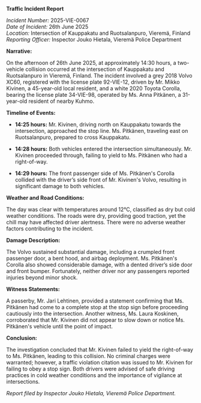 **Traffic Incident Report**

*Incident Number:* 2025-VIE-0067  
*Date of Incident:* 26th June 2025  
*Location:* Intersection of Kauppakatu and Ruotsalanpuro, Vieremä, Finland  
*Reporting Officer:* Inspector Jouko Hietala, Vieremä Police Department  

**Narrative:**

On the afternoon of 26th June 2025, at approximately 14:30 hours, a two-vehicle collision occurred at the intersection of Kauppakatu and Ruotsalanpuro in Vieremä, Finland. The incident involved a grey 2018 Volvo XC60, registered with the license plate 92-VIE-12, driven by Mr. Mikko Kivinen, a 45-year-old local resident, and a white 2020 Toyota Corolla, bearing the license plate 34-VIE-98, operated by Ms. Anna Pitkänen, a 31-year-old resident of nearby Kuhmo.

**Timeline of Events:**

- **14:25 hours:** Mr. Kivinen, driving north on Kauppakatu towards the intersection, approached the stop line. Ms. Pitkänen, traveling east on Ruotsalanpuro, prepared to cross Kauppakatu.

- **14:28 hours:** Both vehicles entered the intersection simultaneously. Mr. Kivinen proceeded through, failing to yield to Ms. Pitkänen who had a right-of-way.

- **14:29 hours:** The front passenger side of Ms. Pitkänen's Corolla collided with the driver’s side front of Mr. Kivinen's Volvo, resulting in significant damage to both vehicles.

**Weather and Road Conditions:**

The day was clear with temperatures around 12°C, classified as dry but cold weather conditions. The roads were dry, providing good traction, yet the chill may have affected driver alertness. There were no adverse weather factors contributing to the incident.

**Damage Description:**

The Volvo sustained substantial damage, including a crumpled front passenger door, a bent hood, and airbag deployment. Ms. Pitkänen's Corolla also showed considerable damage, with a dented driver’s side door and front bumper. Fortunately, neither driver nor any passengers reported injuries beyond minor shock.

**Witness Statements:**

A passerby, Mr. Jari Lehtinen, provided a statement confirming that Ms. Pitkänen had come to a complete stop at the stop sign before proceeding cautiously into the intersection. Another witness, Ms. Laura Koskinen, corroborated that Mr. Kivinen did not appear to slow down or notice Ms. Pitkänen's vehicle until the point of impact.

**Conclusion:**

The investigation concluded that Mr. Kivinen failed to yield the right-of-way to Ms. Pitkänen, leading to this collision. No criminal charges were warranted; however, a traffic violation citation was issued to Mr. Kivinen for failing to obey a stop sign. Both drivers were advised of safe driving practices in cold weather conditions and the importance of vigilance at intersections.

*Report filed by Inspector Jouko Hietala, Vieremä Police Department.*